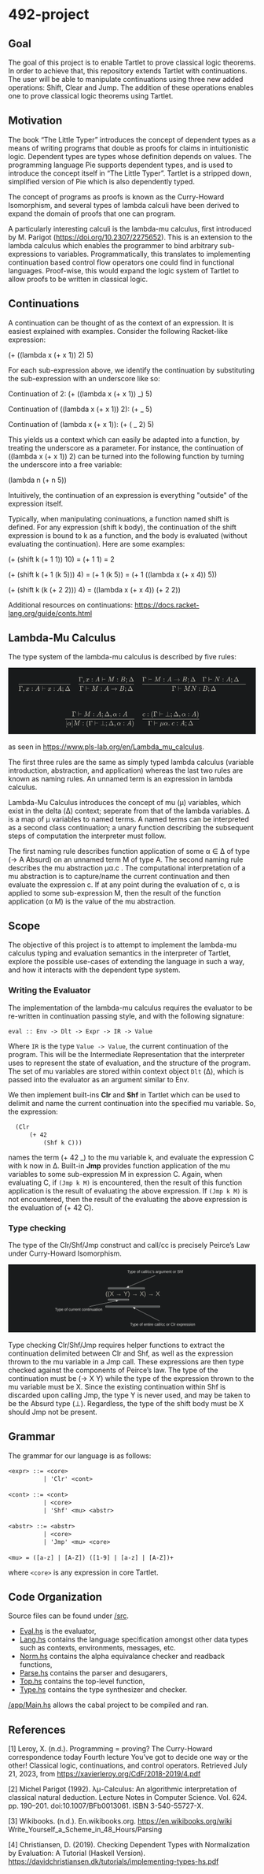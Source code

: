 # 492-project

## Goal

The goal of this project is to enable Tartlet to prove classical logic theorems. In order
to achieve that, this repository extends Tartlet with continuations. The user will be 
able to manipulate continuations using three new added operations: Shift, Clear and Jump. 
The addition of these operations enables one to prove classical logic theorems using Tartlet.

## Motivation

The book “The Little Typer” introduces the concept of dependent types as a means of writing
programs that double as proofs for claims in intuitionistic logic. Dependent types are types
whose definition depends on values. The programming language Pie supports dependent types,
and is used to introduce the concept itself in “The Little Typer”. Tartlet is a stripped 
down, simplified version of Pie which is also dependently typed.

The concept of programs as proofs is known as the Curry-Howard Isomorphism, and several types 
of lambda calculi have been derived to expand the domain of proofs that one can program. 

A particularly interesting calculi is the lambda-mu calculus, first introduced by 
M. Parigot (https://doi.org/10.2307/2275652). This is an extension to the lambda calculus
which enables the programmer to bind arbitrary sub-expressions to variables. Programmatically, 
this translates to implementing continuation based control flow operators one could find in 
functional languages. Proof-wise, this would expand the logic system of Tartlet to allow proofs 
to be written in classical logic.

## Continuations

A continuation can be thought of as the context of an expression. It is easiest explained with
examples. Consider the following Racket-like expression:

(+ ((lambda x (+ x 1)) 2) 5)

For each sub-expression above, we identify the continuation by substituting the sub-expression 
with an underscore like so:

Continuation of 2: (+ ((lambda x (+ x 1)) _) 5)

Continuation of ((lambda x (+ x 1)) 2): (+ _ 5)

Continuation of (lambda x (+ x 1)): (+ ( _ 2) 5)

This yields us a context which can easily be adapted into a function, by treating the underscore
as a parameter. For instance, the continuation of ((lambda x (+ x 1)) 2) can be turned into the 
following function by turning the underscore into a free variable:

(lambda n (+ n 5))

Intuitively, the continuation of an expression is everything "outside" of the expression itself.

Typically, when manipulating coninuations, a function named shift is defined. For any expression 
(shift k body), the continuation of the shift expression is bound to k as a function, and the body 
is evaluated (without evaluating the continuation). Here are some examples:

(+ (shift k (+ 1 1)) 10) = (+ 1 1) = 2

(+ (shift k (+ 1 (k 5))) 4) = (+ 1 (k 5)) = (+ 1 ((lambda x (+ x 4)) 5))

(+ (shift k (k (+ 2 2))) 4) = ((lambda x (+ x 4)) (+ 2 2))

Additional resources on continuations: https://docs.racket-lang.org/guide/conts.html

## Lambda-Mu Calculus

The type system of the lambda-mu calculus is described by five rules:

![type.png](type.png) 

as seen in https://www.pls-lab.org/en/Lambda_mu_calculus.

The first three rules are the same as simply typed lambda calculus (variable introduction, abstraction, and application) whereas the last two rules are known as naming rules. An unnamed term is an expression in lambda calculus.

Lambda-Mu Calculus introduces the concept of mu (μ) variables, which exist in the delta (Δ) context; seperate from that of the lambda variables. Δ is a map of μ variables to named terms. A named terms can be interpreted as a second class continuation; a unary function describing the subsequent steps of computation the interpreter must follow.

The first naming rule describes function application of some α ∈ Δ of type (→ A Absurd) on an unnamed term M of type A. The second naming rule describes the mu abstraction μα.c . The computational interpretation of a mu abstraction is to capture/name the current continuation and then evaluate the expression c. If at any point during the evaluation of c, α is applied to some sub-expression M, then the result of the function application (α M) is the value of the mu abstraction.

## Scope

The objective of this project is to attempt to implement the lambda-mu calculus typing and evaluation
semantics in the interpreter of Tartlet, explore the possible use-cases of extending the language in
such a way, and how it interacts with the dependent type system.

### Writing the Evaluator

The implementation of the lambda-mu calculus requires the evaluator to be re-written in
continuation passing style, and with the following signature:
```
eval :: Env -> Dlt -> Expr -> IR -> Value
```
Where `IR` is the type `Value -> Value`, the current continuation of the program. This will be the Intermediate Representation that the interpreter uses to represent the state of evaluation, and the structure of the program. The set of mu variables are stored within context object `Dlt` (Δ), which is passed into the evaluator as an argument similar to Env.  

We then implement built-ins **Clr** and **Shf** in Tartlet which can be used to delimit and name the current continuation into the specified mu variable. So, the expression:
```
  (Clr
      (+ 42
          (Shf k C)))
```
names the term (+ 42 _) to the mu variable k, and evaluate the expression C with k now in Δ. Built-in **Jmp** provides function application of the mu variables to some sub-expression M in expression C. Again, when evaluating C, if `(Jmp k M)` is encountered, then the result of this function application is the result of evaluating the above expression. If `(Jmp k M)` is not encountered, then the result of the evaluating the above expression is the evaluation of (+ 42 C).

### Type checking

The type of the Clr/Shf/Jmp construct and call/cc is precisely Peirce’s Law under Curry-Howard Isomorphism.

![type1.png](type1.png)

Type checking Clr/Shf/Jmp requires helper functions to extract the continuation delimited between Clr and Shf, as well as the expression thrown to the mu variable in a Jmp call.
These expressions are then type checked against the components of Peirce’s law. The type of the continuation must be (→ X Y) while the type of the expression thrown to the mu variable must be X.
Since the existing continuation within Shf is discarded upon calling Jmp, the type Y is never used, and may be taken to be the Absurd type (⊥). Regardless, the type of the shift body must be X should Jmp not be present. 

## Grammar

The grammar for our language is as follows:

```
<expr> ::= <core>
          | 'Clr' <cont>

<cont> ::= <cont>
          | <core>
          | 'Shf' <mu> <abstr>

<abstr> ::= <abstr>
          | <core>
          | 'Jmp' <mu> <core>

<mu> = ([a-z] | [A-Z]) ([1-9] | [a-z] | [A-Z])+
```
where `<core>` is any expression in core Tartlet.

## Code Organization

Source files can be found under [/src](/src). 
  
  - [Eval.hs](/src/Eval.hs) is the evaluator,
  - [Lang.hs](/src/Lang.hs) contains the language specification amongst other data types such as contexts, environments, messages, etc.
  - [Norm.hs](/src/Norm.hs) contains the alpha equivalance checker and readback functions,
  - [Parse.hs](/src/Parse.hs) contains the parser and desugarers,
  - [Top.hs](/src/Top.hs) contains the top-level function,
  - [Type.hs](/src/Type.hs) contains the type synthesizer and checker.

[/app/Main.hs](/app/Main.hs) allows the cabal project to be compiled and ran.

## References

[1] Leroy, X. (n.d.). Programming = proving? The Curry-Howard correspondence today Fourth lecture You’ve got to decide one way or the other! Classical logic, continuations, and control operators. Retrieved July 21, 2023, from https://xavierleroy.org/CdF/2018-2019/4.pdf

[2] Michel Parigot (1992). λμ-Calculus: An algorithmic interpretation of classical natural deduction. Lecture Notes in Computer Science. Vol. 624. pp. 190–201. doi:10.1007/BFb0013061. ISBN 3-540-55727-X.

[‌3] Wikibooks. (n.d.). En.wikibooks.org. https://en.wikibooks.org/wiki Write_Yourself_a_Scheme_in_48_Hours/Parsing

[4] Christiansen, D. (2019). Checking Dependent Types with Normalization by Evaluation: A Tutorial (Haskell Version). https://davidchristiansen.dk/tutorials/implementing-types-hs.pdf

